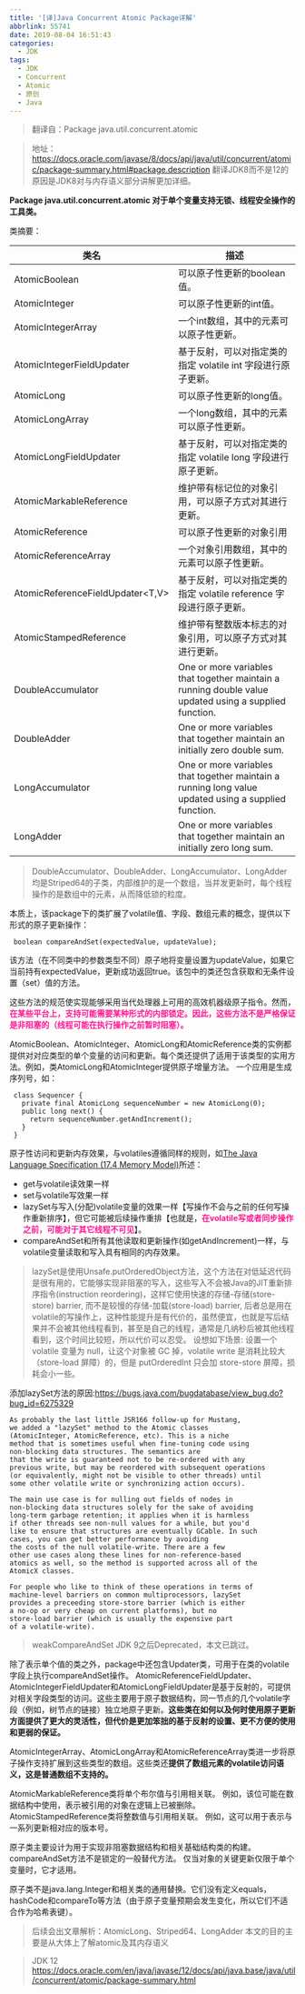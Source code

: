 ```yaml
---
title: '[译]Java Concurrent Atomic Package详解'
abbrlink: 55741
date: 2019-08-04 16:51:43
categories:
  - JDK
tags:
  - JDK
  - Concurrent
  - Atomic
  - 原创
  - Java
---
```


> 翻译自：Package java.util.concurrent.atomic

<!-- more -->

> 地址：
> https://docs.oracle.com/javase/8/docs/api/java/util/concurrent/atomic/package-summary.html#package.description
> 翻译JDK8而不是12的原因是JDK8对与内存语义部分讲解更加详细。

**Package java.util.concurrent.atomic 对于单个变量支持无锁、线程安全操作的工具类。**

类摘要：

|  类名   | 描述  |
|  ----  | ----  |
| AtomicBoolean  | 可以原子性更新的boolean值。 |
| AtomicInteger  | 可以原子性更新的int值。 |
| AtomicIntegerArray  | 一个int数组，其中的元素可以原子性更新。 |
| AtomicIntegerFieldUpdater<T>  | 基于反射，可以对指定类的指定 volatile int 字段进行原子更新。 |
| AtomicLong  | 可以原子性更新的long值。 |
| AtomicLongArray  | 一个long数组，其中的元素可以原子性更新。 |
| AtomicLongFieldUpdater<T>  | 基于反射，可以对指定类的指定 volatile long 字段进行原子更新。 |
| AtomicMarkableReference<V>  | 维护带有标记位的对象引用，可以原子方式对其进行更新。 |
| AtomicReference<V>  | 可以原子性更新的对象引用 |
| AtomicReferenceArray<E>  | 一个对象引用数组，其中的元素可以原子性更新。 |
| AtomicReferenceFieldUpdater<T,V>  | 基于反射，可以对指定类的指定 volatile reference 字段进行原子更新。 |
| AtomicStampedReference<V>  | 维护带有整数版本标志的对象引用，可以原子方式对其进行更新。 |
| DoubleAccumulator  | One or more variables that together maintain a running double value updated using a supplied function.|
| DoubleAdder  | One or more variables that together maintain an initially zero double sum.|
| LongAccumulator  | One or more variables that together maintain a running long value updated using a supplied function. |
| LongAdder  | One or more variables that together maintain an initially zero long sum.|

> DoubleAccumulator、DoubleAdder、LongAccumulator、LongAdder 均是Striped64的子类，内部维护的是一个数组，当并发更新时，每个线程操作的是数组中的元素，从而降低锁的粒度。

本质上，该package下的类扩展了volatile值、字段、数组元素的概念，提供以下形式的原子更新操作：
```
 boolean compareAndSet(expectedValue, updateValue);
```
该方法（在不同类中的参数类型不同）原子地将变量设置为updateValue，如果它当前持有expectedValue，更新成功返回true。该包中的类还包含获取和无条件设置（set）值的方法。

这些方法的规范使实现能够采用当代处理器上可用的高效机器级原子指令。然而，<font color=DeepPink>**在某些平台上，支持可能需要某种形式的内部锁定。因此，这些方法不是严格保证是非阻塞的（线程可能在执行操作之前暂时阻塞）。**</font>

AtomicBoolean、AtomicInteger、AtomicLong和AtomicReference类的实例都提供对对应类型的单个变量的访问和更新。每个类还提供了适用于该类型的实用方法。例如，类AtomicLong和AtomicInteger提供原子增量方法。 一个应用是生成序列号，如：
```
 class Sequencer {
   private final AtomicLong sequenceNumber = new AtomicLong(0);
   public long next() {
     return sequenceNumber.getAndIncrement();
   }
 }
```

原子性访问和更新内存效果，与volatiles遵循同样的规则，如[The Java Language Specification (17.4 Memory Model)](https://docs.oracle.com/javase/specs/jls/se7/html/jls-17.html#jls-17.4)所述：
* get与volatile读效果一样
* set与volatile写效果一样
* lazySet与写入(分配)volatile变量的效果一样【写操作不会与之前的任何写操作重新排序】，但它可能被后续操作重排【也就是，<font color=DeepPink>**在volatile写或者同步操作之前，可能对于其它线程不可见**</font>】。
* compareAndSet和所有其他读取和更新操作(如getAndIncrement)一样，与volatile变量读取和写入具有相同的内存效果。

> lazySet是使用Unsafe.putOrderedObject方法，这个方法在对低延迟代码是很有用的，它能够实现非阻塞的写入，这些写入不会被Java的JIT重新排序指令(instruction reordering)，这样它使用快速的存储-存储(store-store) barrier, 而不是较慢的存储-加载(store-load) barrier, 后者总是用在volatile的写操作上，这种性能提升是有代价的，虽然便宜，也就是写后结果并不会被其他线程看到，甚至是自己的线程，通常是几纳秒后被其他线程看到，这个时间比较短，所以代价可以忍受。
> 设想如下场景: 设置一个 volatile 变量为 null，让这个对象被 GC 掉，volatile write 是消耗比较大（store-load 屏障）的，但是 putOrderedInt 只会加 store-store 屏障，损耗会小一些。

添加lazySet方法的原因:https://bugs.java.com/bugdatabase/view_bug.do?bug_id=6275329
```
As probably the last little JSR166 follow-up for Mustang,
we added a "lazySet" method to the Atomic classes
(AtomicInteger, AtomicReference, etc). This is a niche
method that is sometimes useful when fine-tuning code using
non-blocking data structures. The semantics are
that the write is guaranteed not to be re-ordered with any
previous write, but may be reordered with subsequent operations
(or equivalently, might not be visible to other threads) until
some other volatile write or synchronizing action occurs).

The main use case is for nulling out fields of nodes in
non-blocking data structures solely for the sake of avoiding
long-term garbage retention; it applies when it is harmless
if other threads see non-null values for a while, but you'd
like to ensure that structures are eventually GCable. In such
cases, you can get better performance by avoiding
the costs of the null volatile-write. There are a few
other use cases along these lines for non-reference-based
atomics as well, so the method is supported across all of the
AtomicX classes.

For people who like to think of these operations in terms of
machine-level barriers on common multiprocessors, lazySet
provides a preceeding store-store barrier (which is either
a no-op or very cheap on current platforms), but no
store-load barrier (which is usually the expensive part
of a volatile-write).
```

> weakCompareAndSet JDK 9之后Deprecated，本文已跳过。

除了表示单个值的类之外，package中还包含Updater类，可用于在类的volatile字段上执行compareAndSet操作。 AtomicReferenceFieldUpdater、AtomicIntegerFieldUpdater和AtomicLongFieldUpdater是基于反射的，可提供对相关字段类型的访问。这些主要用于原子数据结构，同一节点的几个volatile字段（例如，树节点的链接）独立地原子更新。**这些类在如何以及何时使用原子更新方面提供了更大的灵活性，但代价是更加笨拙的基于反射的设置、更不方便的使用和更弱的保证。**

AtomicIntegerArray、AtomicLongArray和AtomicReferenceArray类进一步将原子操作支持扩展到这些类型的数组。这些类还**提供了数组元素的volatile访问语义，这是普通数组不支持的。**

AtomicMarkableReference类将单个布尔值与引用相关联。 例如，该位可能在数据结构中使用，表示被引用的对象在逻辑上已被删除。 AtomicStampedReference类将整数值与引用相关联。 例如，这可以用于表示与一系列更新相对应的版本号。

原子类主要设计为用于实现非阻塞数据结构和相关基础结构类的构建。 compareAndSet方法不是锁定的一般替代方法。 仅当对象的关键更新仅限于单个变量时，它才适用。

原子类不是java.lang.Integer和相关类的通用替换。它们没有定义equals，hashCode和compareTo等方法（由于原子变量预期会发生变化，所以它们不适合作为哈希表键）。

> 后续会出文章解析：AtomicLong、Striped64、LongAdder
> 本文的目的主要是从大体上了解atomic及其内存语义

> JDK 12 
> https://docs.oracle.com/en/java/javase/12/docs/api/java.base/java/util/concurrent/atomic/package-summary.html
